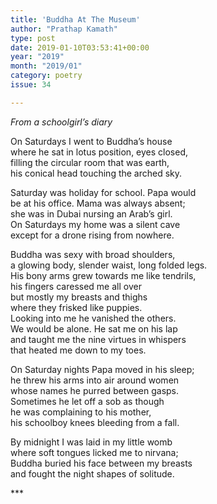 ```yaml
---
title: 'Buddha At The Museum'
author: "Prathap Kamath"
type: post
date: 2019-01-10T03:53:41+00:00
year: "2019"
month: "2019/01"
category: poetry
issue: 34

---
```

_From a schoolgirl&#8217;s diary_

On Saturdays I went to Buddha’s house  
where he sat in lotus position, eyes closed,  
filling the circular room that was earth,  
his conical head touching the arched sky.

Saturday was holiday for school. Papa would  
be at his office. Mama was always absent;  
she was in Dubai nursing an Arab’s girl.  
On Saturdays my home was a silent cave  
except for a drone rising from nowhere.

Buddha was sexy with broad shoulders,  
a glowing body, slender waist, long folded legs.  
His bony arms grew towards me like tendrils,  
his fingers caressed me all over  
but mostly my breasts and thighs  
where they frisked like puppies.  
Looking into me he vanished the others.  
We would be alone. He sat me on his lap  
and taught me the nine virtues in whispers  
that heated me down to my toes.

On Saturday nights Papa moved in his sleep;  
he threw his arms into air around women  
whose names he purred between gasps.  
Sometimes he let off a sob as though  
he was complaining to his mother,  
his schoolboy knees bleeding from a fall.

By midnight I was laid in my little womb  
where soft tongues licked me to nirvana;  
Buddha buried his face between my breasts  
and fought the night shapes of solitude. 

\***
